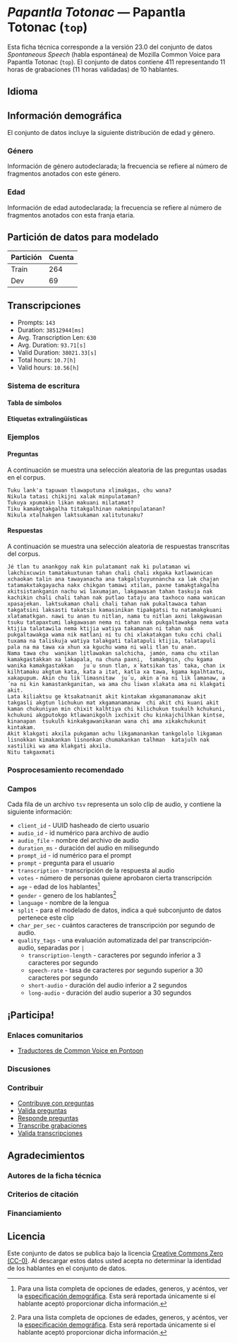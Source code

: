 # *Papantla Totonac* &mdash; Papantla Totonac (`top`)
Esta ficha técnica corresponde a la versión 23.0 del conjunto de datos *Spontaneous Speech* (habla espontánea) de Mozilla Common Voice 
para Papantla Totonac (`top`). El conjunto de datos contiene 411 representando 11 horas de grabaciones 
(11 horas validadas) de 10 hablantes.

## Idioma
<!-- {{LANGUAGE_DESCRIPTION}} -->
<!-- Proporciona una breve descripción (1-2 párrafos) de tu lengua -->

## Información demográfica
El conjunto de datos incluye la siguiente distribución de edad y género.
<!-- Puedes obtener gran parte de la información de esta sección desde [https://analyzer.cv-toolbox.web.tr/browse](https://analyzer.cv-toolbox.web.tr/browse) -->

### Género
Información de género autodeclarada; la frecuencia se refiere al número de fragmentos anotados con este género.
<!-- {{GENDER_TABLE}} -->
<!-- @ GENERADO AUTOMÁTICAMENTE @ -->
<!-- | Género              | Frecuencia |
|---------------------|------------|
| masculino           | ? |
| no declarado        | ? |
| femenino            | ? | -->

### Edad
Información de edad autodeclarada; la frecuencia se refiere al número de fragmentos anotados con esta franja etaria.
<!-- {{AGE_TABLE}} -->
<!-- @ GENERADO AUTOMÁTICAMENTE @ -->
<!-- | Franja etaria  | Frecuencia |
|----------------|------------|
| adolescencia   | ? |
| veintes        | ? |
| treintas       | ? |
| cuarentas      | ? |
| cincuentas     | ? |
   ...si en tus datos aparecen otros rangos de edad, añade filas... -->

## Partición de datos para modelado



 | Partición | Cuenta |
|-|-|
| Train | 264 |
| Dev | 69 |


## Transcripciones

* Prompts: `143`
* Duration: `38512944[ms]`
* Avg. Transcription Len: `630`
* Avg. Duration: `93.71[s]`
* Valid Duration: `38021.33[s]`
* Total hours: `10.7[h]`
* Valid hours: `10.56[h]`

<!-- {{TRANSCRIPTIONS_DESCRIPTION}} -->
<!-- Una descripción del sistema de transcripción utilizado -->

### Sistema de escritura
<!-- {{WRITING_SYSTEM_DESCRIPTION}} -->
<!-- @ OPCIONAL @ -->
<!-- Una descripción del sistema (o sistemas) de escritura usado en el corpus de texto -->

#### Tabla de símbolos
<!-- {{ALPHABET_TABLE}} -->
<!-- @ OPCIONAL @ -->
<!-- Si el sistema de escritura es alfabético, puedes incluir aquí el alfabeto válido -->

#### Etiquetas extralingüísticas

### Ejemplos

#### Preguntas
A continuación se muestra una selección aleatoria de las preguntas usadas en el corpus.

```
Tuku lank'a tapuwan tlawaputuna xlimakgas, chu wana?
Nikula tatasi chikijni xalak minpulataman?
Tukuya xpumakin likan makuani milatamat?
Tiku kamakgtakgalha titakgalhinan nakminpulatanan?
Nikula xtalhakgen laktsukaman xalitutunaku?
```

<!-- {{QUESTIONS_SAMPLE}} -->

#### Respuestas
A continuación se muestra una selección aleatoria de respuestas transcritas del corpus.

```
Jé tlan tu anankgoy nak kin pulatamant nak ki pulataman wi lakchixcuwin tamatakuxtunan tahan chali chali xkgaka katlawanican xchaokan talin ana tawayanacha ana takgalstuyunnancha xa lak chajan tatamakxtakgayacha nakx chikgan tamawi xtilan, paxne tamakgtakgalha xkitsistankganin nachu wi laxumajan, lakgawasan tahan taskuja nak kachikin chali chali tahan nak putlao tataju ana taxhoco nama wanican xpasajekan. laktsukaman chali chali tahan nak pukaltawaca tahan takgatsini laksasti takatsin kamasinikan tipakgatsi tu natamakgkuani xlatamatkgan. nawi tu anan tu nitlan, nama tu nitlan axni lakgawasan tsuku tatapaxtumi lakgawasan nema ni tahan nak pukgaltawakga nema wata ktijia talatawila nema ktijia watiya takamanan ni tahan nak pukgaltawakga wama nik matlani ni tu chi xlakatakgan tuku cchi chali tuxama na taliskuja watiya talakgati talatapuli ktijia, talatapuli pala na ma tawa xa xhun xa kguchu wama ni wali tlan tu anan.
Nama tawa chu  wanikan litlawakan salchicha, jamón, nama chu xtilan kamakgastakkan xa lakapala, na chuna paxni,  tamakgnin, chu kgama wanika kamakgastakkan   ju´u snun tlan, x´katsikan tas´ taka, chan ix kilhtamaku akgtum kata, kata a itat, katla xa tawa, kgama kgalhtaxtu, xakapupum. Akin chu lik´limasnitaw  ju´u, akin a´na ni lik lamanaw, a´na ni kin kamastankganitan, wa ama chu liwan xlakata ama ni klakgati akit.
Lata kiliaktsu ge ktsakatnanit akit kintakam xkgamanamanaw akit takgasli akgtun lichukun mat xkgamanamanaw  chi akit chi kuani akit kaman chukuniyan min chixit kalhtiya chi kilichukun tsukulh kchukuni, kchukuni akgputokgo ktlawanikgolh ixchixit chu kinkajchilhkan kintse, kinanapan  tsukulh kinkakgawanikanan wana chi ama xikakchukunit kintakam.
Akit klakgati akxila pukgaman achu likgamanankan tankgololo likgaman lisnokkan kimakankan lisnonkan chumakankan talhman  katajulh nak xastiliki wa ama klakgati akxila.
Nitu takgaxmati
```

<!-- {{TRANSCRIPTIONS_SAMPLE}} -->

### Posprocesamiento recomendado
<!-- {{RECOMMENDED_POSTPROCESSING_DESCRIPTION}} -->
<!-- @ OPCIONAL @ -->
<!-- Qué deberían hacer los usuarios antes de emplear los datos, por ejemplo normalización Unicode o normalización de etiquetas extralingüísticas -->

### Campos
Cada fila de un archivo `tsv` representa un solo clip de audio, y contiene la siguiente información:

* `client_id` - UUID hasheado de cierto usuario
* `audio_id` - id numérico para archivo de audio
* `audio_file` - nombre del archivo de audio
* `duration_ms` - duración del audio en milisegundo
* `prompt_id` - id numérico para el prompt
* `prompt` - pregunta para el usuario
* `transcription` - transcripción de la respuesta al audio
* `votes` - número de personas quiene aprobaron cierta transcripción
* `age` - edad de los hablantes[^1]
* `gender` - genero de los hablantes[^1]
* `language` - nombre de la lengua
* `split` - para el modelado de datos, indica a qué subconjunto de datos pertenece este clip
* `char_per_sec` - cuántos caracteres de transcripción por segundo de audio.
* `quality_tags` - una evaluación automatizada del par transcripción-audio, separadas por `|`
   * `transcription-length` -  caracteres por segundo inferior a 3 caracteres por segundo
   * `speech-rate` - tasa de caracteres por segundo superior a 30 caracteres por segundo
   * `short-audio` - duración del audio inferior a 2 segundos
   * `long-audio` - duración del audio superior a 30 segundos

#### 
[^1]: Para una lista completa de opciones de edades, generos, y acéntos, ver la [especificación demográfica](https://github.com/common-voice/common-voice/blob/main/web/src/stores/demographics.ts). Esta será reportada únicamente si el hablante aceptó proporcionar dicha información.

## ¡Participa!

### Enlaces comunitarios

* [Traductores de Common Voice en Pontoon](https://pontoon.mozilla.org/top/common-voice/contributors/)

<!-- {{COMMUNITY_LINKS_LIST}} -->
<!-- @ OPCIONAL @ -->
<!-- Enlaces a chats o foros comunitarios -->

### Discusiones
<!-- {{DISCUSSION_LINKS_LIST}} -->
<!-- @ OPCIONAL @ -->
<!-- Aquí se pueden incluir enlaces a discusiones, por ejemplo en Discourse u otros foros o blogs -->

### Contribuir
* [Contribuye con preguntas](https://commonvoice.mozilla.org/spontaneous-speech/beta/question)
* [Valida preguntas](https://commonvoice.mozilla.org/spontaneous-speech/beta/validate)
* [Responde preguntas](https://commonvoice.mozilla.org/spontaneous-speech/beta/prompts)
* [Transcribe grabaciones](https://commonvoice.mozilla.org/spontaneous-speech/beta/transcribe)
* [Valida transcripciones](https://commonvoice.mozilla.org/spontaneous-speech/beta/check-transcript)
<!-- {{CONTRIBUTE_LINKS_LIST}} -->
<!-- Aquí puedes incluir enlaces sobre cómo contribuir al conjunto de datos -->

## Agradecimientos

### Autores de la ficha técnica
<!-- {{DATASHEET_AUTHORS_LIST}} -->
<!-- Una lista en el formato: Su Nombre <email@email.com> -->

### Criterios de citación
<!-- {{CITATION_DESCRIPTION}} -->
<!-- @ OPCIONAL @ -->
<!-- Si publicó un artículo y desea que lo citen, puede incluir el BiBTeX aquí -->

### Financiamiento
<!-- {{FUNDING_DESCRIPTION}} -->
<!-- @ OPCIONAL @ -->
<!-- Si recibió financiamiento, puede incluir el reconocimiento aquí -->

## Licencia
Este conjunto de datos se publica bajo la licencia [Creative Commons Zero (CC-0)](https://creativecommons.org/public-domain/cc0/). Al descargar estos datos
usted acepta no determinar la identidad de los hablantes en el conjunto de datos.